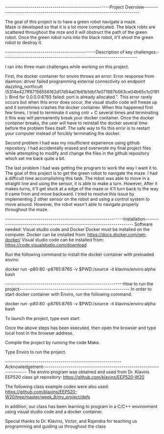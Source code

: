-----------------------------------------------------Project Overview---------------------------------------------------------------------------

The goal of this project is to have a green robot navigate a maze.  
Maze is developed so that it is a lot more complicated.
The black robts are scattered throughout the mze and it will obstruct the path of the green robot.
Once the green robot runs into the black robot, it'll shoot the green robot to destroy it.

----------------------------------------------Description of key challenges:--------------------------------------------------------------------

I ran into three main challenges while working on this project.

First, the docker container for enviro throws an error: Error response from daemon: driver failed programming external connectivity on endpoint dazzling_northcutt (5314e427ff67156556162d17d54a01b61b1dbf7e071887b563ce04b65c1c0191): Bind for 0.0.0.0:8765 failed: port is already allocated.".
This error rarely occurs but when this error does occur, the visual studio code will freeze up and it sometimes crashes the docker container.  When this happened first few times, I tried to terminate it using cntr + C several times and terminating it this way will permanently break your docker container.  Once the docker container breaks, the user will have to reinstall the docker several time before the problem fixes itself.  The safe way to fix this error is to restart your computer instead of forcibly terminating the docker.

Second problem I had was my insufficient experience using github repository.  I had accidentally erased and overwrote my final project files while attempting to modify and change the files in the github repository which set me back quite a bit.  

The last problem I had was getting the program to work the way I want it to.  The goal of this project is to get the green robot to navigate the maze.  I had a difficult time accomplishing this task.  The robot was able to move in a straight line and using the sensor, it is able to make a turn.  However, After it makes turns, it'll get stuck at a edge of the maze or it'll turn back to the way it came from and move backward.  I tried to resolve this issue by implementing 2 other sensor on the robot and using a control system to move around.  However, the robot wasn't able to navigate properly throughout the maze.

------------------------------------------------------------Installation------------------------------------------------------------------------
Software needed: Visual studio code and Docker
Docker must be installed on the computer.  Docker can be installed from:  https://docs.docker.com/get-docker/
Visual studio code can be installed from: https://code.visualstudio.com/download

Run the following command to install the docker container with preloaded enviro:

docker run -p80:80 -p8765:8765 -v $PWD:/source -it klavins/enviro:alpha bash


------------------------------------------------------------How to run the project--------------------------------------------------------
In order to start docker container with Enviro, run the following command:

docker run -p80:80 -p8765:8765 -v $PWD:/source -it klavins/enviro:alpha bash

To launch the project, type esm start

Once the above steps has been executed, then open the browser and type local host in the browser address.

Compile the project by running the code Make.  

Type Enviro to run the project.

-----------------------------------------------------------Acknowledgement----------------------------------------------------------------------
The enviro program was obtained and used from Dr. Klavins EEP520 class git repository: https://github.com/klavins/EEP520-W20

The following class example codes were also used: https://github.com/klavins/EEP520-W20/tree/master/week_8/my_project/defs

In addition, our class has been learning to program in a C/C++ environment using visual studio code and a docker container.

Special thanks to Dr. Klavins, Victor, and Rajendra for teaching us programming and guiding us throughout the class